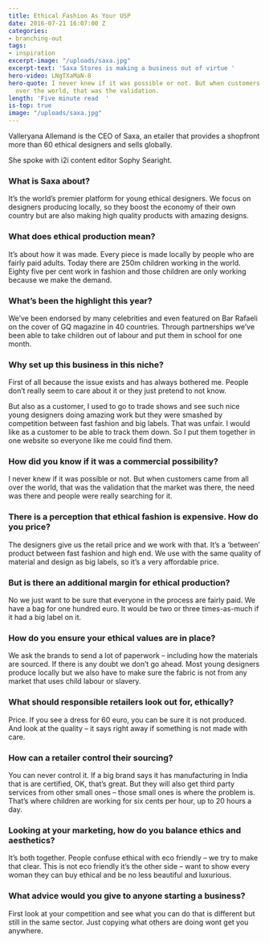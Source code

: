 ```yaml
---
title: Ethical Fashion As Your USP
date: 2016-07-21 16:07:00 Z
categories:
- branching-out
tags:
- inspiration
excerpt-image: "/uploads/saxa.jpg"
excerpt-text: 'Saxa Stores is making a business out of virtue '
hero-video: LNgTXaMaN-8
hero-quote: I never knew if it was possible or not. But when customers came from all
  over the world, that was the validation.
length: 'Five minute read  '
is-top: true
image: "/uploads/saxa.jpg"
---
```


Valleryana Allemand is the CEO of Saxa, an etailer that provides a shopfront more than 60 ethical designers and sells globally.

She spoke with i2i content editor Sophy Searight.

### What is Saxa about?

It’s the world’s premier platform for young ethical designers. We focus on designers producing locally, so they boost the economy of their own country but are also making high quality products with amazing designs.

### What does ethical production mean?

It’s about how it was made. Every piece is made locally by people who are fairly paid adults. Today there are 250m children working in the world. Eighty five per cent work in fashion and those children are only working because we make the demand.

### What’s been the highlight this year?

We’ve been endorsed by many celebrities and even featured on Bar Rafaeli on the cover of GQ magazine in 40 countries. Through partnerships we’ve been able to take children out of labour and put them in school for one month.

### Why set up this business in this niche?

First of all because the issue exists and has always bothered me. People don’t really seem to care about it or they just pretend to not know.

But also as a customer, I used to go to trade shows and see such nice young designers doing amazing work but they were smashed by competition between fast fashion and big labels. That was unfair. I would like as a customer to be able to track them down. So I put them together in one website so everyone like me could find them.

### How did you know if it was a commercial possibility?

I never knew if it was possible or not. But when customers came from all over the world, that was the validation that the market was there, the need was there and people were really searching for it.

### There is a perception that ethical fashion is expensive. How do you price?

The designers give us the retail price and we work with that.  It’s a ‘between’ product between fast fashion and high end. We use with the same quality of material and design as big labels, so it’s a very affordable price.

### But is there an additional margin for ethical production?

No we just want to be sure that everyone in the process are fairly paid. We have a bag for one hundred euro. It would be two or three times-as-much if it had a big label on it.

### How do you ensure your ethical values are in place?

We ask the brands to send a lot of paperwork – including how the materials  are sourced. If there is any doubt we don’t go ahead. Most  young designers produce locally but we also have to make sure the fabric is not from any market that uses child labour or slavery.

### What should responsible retailers look out for, ethically?

Price. If you see a dress for 60 euro, you can be sure it is not produced. And look at the quality – it says right away if something is not made with care.

### How can a retailer control their sourcing?

You can never control it. If a big brand says it has manufacturing in India that is are certified, OK, that’s great. But they will also get third party services from other small ones – those small ones is where the problem is. That’s where children are working for six cents per hour, up to 20 hours a day.

### Looking at your marketing, how do you balance ethics and aesthetics?

It’s both together. People confuse ethical with eco friendly – we try to make that clear. This is not eco friendly it’s the other side – want to show every woman they can buy ethical and be no less beautiful and luxurious.

### What advice would you give to anyone starting a business?

First look at your competition and see what you can do that is different but still in the same sector. Just copying what others are doing wont get you anywhere.
